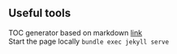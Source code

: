 ## Useful tools
TOC generator based on markdown [link](https://ecotrust-canada.github.io/markdown-toc/)  
Start the page locally `bundle exec jekyll serve`
